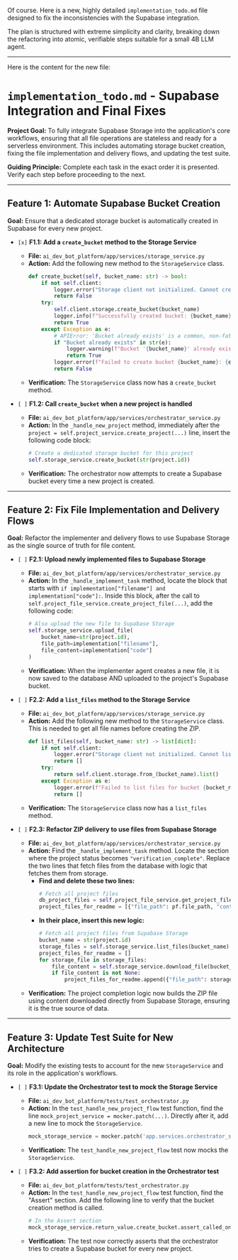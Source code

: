 Of course. Here is a new, highly detailed `implementation_todo.md` file designed to fix the inconsistencies with the Supabase integration.

The plan is structured with extreme simplicity and clarity, breaking down the refactoring into atomic, verifiable steps suitable for a small 4B LLM agent.

---
Here is the content for the new file:

# `implementation_todo.md` - Supabase Integration and Final Fixes

**Project Goal:** To fully integrate Supabase Storage into the application's core workflows, ensuring that all file operations are stateless and ready for a serverless environment. This includes automating storage bucket creation, fixing the file implementation and delivery flows, and updating the test suite.

**Guiding Principle:** Complete each task in the exact order it is presented. Verify each step before proceeding to the next.

---

## Feature 1: Automate Supabase Bucket Creation

**Goal:** Ensure that a dedicated storage bucket is automatically created in Supabase for every new project.

*   `[x]` **F1.1: Add a `create_bucket` method to the Storage Service**
    *   **File:** `ai_dev_bot_platform/app/services/storage_service.py`
    *   **Action:** Add the following new method to the `StorageService` class.
        ```python
        def create_bucket(self, bucket_name: str) -> bool:
            if not self.client:
                logger.error("Storage client not initialized. Cannot create bucket.")
                return False
            try:
                self.client.storage.create_bucket(bucket_name)
                logger.info(f"Successfully created bucket: {bucket_name}")
                return True
            except Exception as e:
                # APIError: 'Bucket already exists' is a common, non-fatal error here.
                if "Bucket already exists" in str(e):
                    logger.warning(f"Bucket '{bucket_name}' already exists. Skipping creation.")
                    return True
                logger.error(f"Failed to create bucket {bucket_name}: {e}", exc_info=True)
                return False
        ```
    *   **Verification:** The `StorageService` class now has a `create_bucket` method.

*   `[ ]` **F1.2: Call `create_bucket` when a new project is handled**
    *   **File:** `ai_dev_bot_platform/app/services/orchestrator_service.py`
    *   **Action:** In the `_handle_new_project` method, immediately after the `project = self.project_service.create_project(...)` line, insert the following code block:
        ```python
        # Create a dedicated storage bucket for this project
        self.storage_service.create_bucket(str(project.id))
        ```
    *   **Verification:** The orchestrator now attempts to create a Supabase bucket every time a new project is created.

---

## Feature 2: Fix File Implementation and Delivery Flows

**Goal:** Refactor the implementer and delivery flows to use Supabase Storage as the single source of truth for file content.

*   `[ ]` **F2.1: Upload newly implemented files to Supabase Storage**
    *   **File:** `ai_dev_bot_platform/app/services/orchestrator_service.py`
    *   **Action:** In the `_handle_implement_task` method, locate the block that starts with `if implementation["filename"] and implementation["code"]:`. Inside this block, after the call to `self.project_file_service.create_project_file(...)`, add the following code:
        ```python
        # Also upload the new file to Supabase Storage
        self.storage_service.upload_file(
            bucket_name=str(project.id),
            file_path=implementation["filename"],
            file_content=implementation["code"]
        )
        ```
    *   **Verification:** When the implementer agent creates a new file, it is now saved to the database AND uploaded to the project's Supabase bucket.

*   `[ ]` **F2.2: Add a `list_files` method to the Storage Service**
    *   **File:** `ai_dev_bot_platform/app/services/storage_service.py`
    *   **Action:** Add the following new method to the `StorageService` class. This is needed to get all file names before creating the ZIP.
        ```python
        def list_files(self, bucket_name: str) -> list[dict]:
            if not self.client:
                logger.error("Storage client not initialized. Cannot list files.")
                return []
            try:
                return self.client.storage.from_(bucket_name).list()
            except Exception as e:
                logger.error(f"Failed to list files for bucket {bucket_name}: {e}", exc_info=True)
                return []
        ```
    *   **Verification:** The `StorageService` class now has a `list_files` method.

*   `[ ]` **F2.3: Refactor ZIP delivery to use files from Supabase Storage**
    *   **File:** `ai_dev_bot_platform/app/services/orchestrator_service.py`
    *   **Action:** Find the `_handle_implement_task` method. Locate the section where the project status becomes `"verification_complete"`. Replace the two lines that fetch files from the database with logic that fetches them from storage.
        *   **Find and delete these two lines:**
            ```python
            # Fetch all project files
            db_project_files = self.project_file_service.get_project_files_by_project(self.db, project_id=project.id)
            project_files_for_readme = [{"file_path": pf.file_path, "content": pf.content} for pf in db_project_files]
            ```
        *   **In their place, insert this new logic:**
            ```python
            # Fetch all project files from Supabase Storage
            bucket_name = str(project.id)
            storage_files = self.storage_service.list_files(bucket_name)
            project_files_for_readme = []
            for storage_file in storage_files:
                file_content = self.storage_service.download_file(bucket_name, storage_file['name'])
                if file_content is not None:
                    project_files_for_readme.append({"file_path": storage_file['name'], "content": file_content})
            ```
    *   **Verification:** The project completion logic now builds the ZIP file using content downloaded directly from Supabase Storage, ensuring it is the true source of data.

---

## Feature 3: Update Test Suite for New Architecture

**Goal:** Modify the existing tests to account for the new `StorageService` and its role in the application's workflows.

*   `[ ]` **F3.1: Update the Orchestrator test to mock the Storage Service**
    *   **File:** `ai_dev_bot_platform/tests/test_orchestrator.py`
    *   **Action:** In the `test_handle_new_project_flow` test function, find the line `mock_project_service = mocker.patch(...)`. Directly after it, add a new line to mock the `StorageService`.
        ```python
        mock_storage_service = mocker.patch('app.services.orchestrator_service.StorageService')
        ```
    *   **Verification:** The `test_handle_new_project_flow` test now mocks the `StorageService`.

*   `[ ]` **F3.2: Add assertion for bucket creation in the Orchestrator test**
    *   **File:** `ai_dev_bot_platform/tests/test_orchestrator.py`
    *   **Action:** In the `test_handle_new_project_flow` test function, find the "Assert" section. Add the following line to verify that the bucket creation method is called.
        ```python
        # In the Assert section
        mock_storage_service.return_value.create_bucket.assert_called_once()
        ```
    *   **Verification:** The test now correctly asserts that the orchestrator tries to create a Supabase bucket for every new project.

